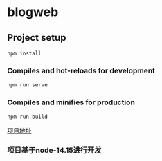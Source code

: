 <!--
 * @Descripttion: 
 * @Author: Cxy
 * @Date: 2021-03-16 11:40:32
 * @LastEditors: Cxy
 * @LastEditTime: 2022-06-07 11:25:25
 * @FilePath: \ehomes-admind:\gitHubBlog\blogWeb\README.md
-->
# blogweb

## Project setup
```
npm install
```

### Compiles and hot-reloads for development
```
npm run serve
```

### Compiles and minifies for production
```
npm run build
```

[项目地址](https://www.seahappy.xyz)
### 项目基于**node-14.15**进行开发
